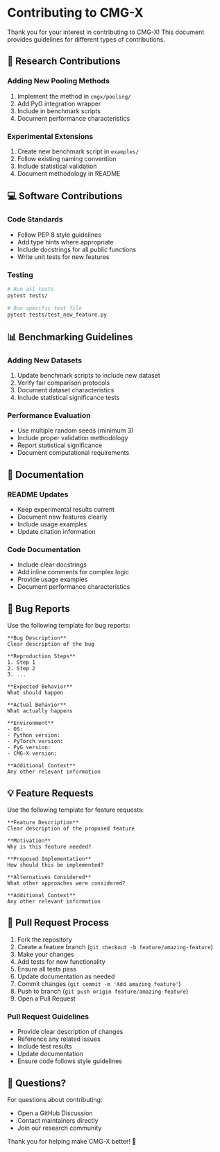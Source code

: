 # Contributing to CMG-X

Thank you for your interest in contributing to CMG-X! This document provides guidelines for different types of contributions.

## 🔬 Research Contributions

### Adding New Pooling Methods
1. Implement the method in `cmgx/pooling/`
2. Add PyG integration wrapper
3. Include in benchmark scripts
4. Document performance characteristics

### Experimental Extensions
1. Create new benchmark script in `examples/`
2. Follow existing naming convention
3. Include statistical validation
4. Document methodology in README

## 💻 Software Contributions

### Code Standards
- Follow PEP 8 style guidelines
- Add type hints where appropriate
- Include docstrings for all public functions
- Write unit tests for new features

### Testing
```bash
# Run all tests
pytest tests/

# Run specific test file
pytest tests/test_new_feature.py
```

## 📊 Benchmarking Guidelines

### Adding New Datasets
1. Update benchmark scripts to include new dataset
2. Verify fair comparison protocols
3. Document dataset characteristics
4. Include statistical significance tests

### Performance Evaluation
- Use multiple random seeds (minimum 3)
- Include proper validation methodology
- Report statistical significance
- Document computational requirements

## 📝 Documentation

### README Updates
- Keep experimental results current
- Document new features clearly
- Include usage examples
- Update citation information

### Code Documentation
- Include clear docstrings
- Add inline comments for complex logic
- Provide usage examples
- Document performance characteristics

## 🐛 Bug Reports

Use the following template for bug reports:

```
**Bug Description**
Clear description of the bug

**Reproduction Steps**
1. Step 1
2. Step 2
3. ...

**Expected Behavior**
What should happen

**Actual Behavior**
What actually happens

**Environment**
- OS: 
- Python version:
- PyTorch version:
- PyG version:
- CMG-X version:

**Additional Context**
Any other relevant information
```

## 💡 Feature Requests

Use the following template for feature requests:

```
**Feature Description**
Clear description of the proposed feature

**Motivation**
Why is this feature needed?

**Proposed Implementation**
How should this be implemented?

**Alternatives Considered**
What other approaches were considered?

**Additional Context**
Any other relevant information
```

## 🔄 Pull Request Process

1. Fork the repository
2. Create a feature branch (`git checkout -b feature/amazing-feature`)
3. Make your changes
4. Add tests for new functionality
5. Ensure all tests pass
6. Update documentation as needed
7. Commit changes (`git commit -m 'Add amazing feature'`)
8. Push to branch (`git push origin feature/amazing-feature`)
9. Open a Pull Request

### Pull Request Guidelines
- Provide clear description of changes
- Reference any related issues
- Include test results
- Update documentation
- Ensure code follows style guidelines

## 📧 Questions?

For questions about contributing:
- Open a GitHub Discussion
- Contact maintainers directly
- Join our research community

Thank you for helping make CMG-X better! 🚀
